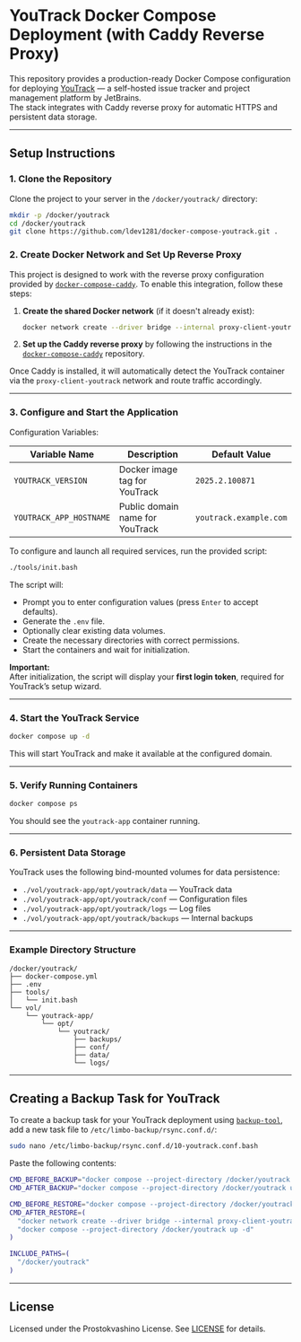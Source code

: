# YouTrack Docker Compose Deployment (with Caddy Reverse Proxy)

This repository provides a production-ready Docker Compose configuration for deploying [YouTrack](https://www.jetbrains.com/youtrack/) — a self-hosted issue tracker and project management platform by JetBrains.  
The stack integrates with Caddy reverse proxy for automatic HTTPS and persistent data storage.

---

## Setup Instructions

### 1. Clone the Repository

Clone the project to your server in the `/docker/youtrack/` directory:

```bash
mkdir -p /docker/youtrack
cd /docker/youtrack
git clone https://github.com/ldev1281/docker-compose-youtrack.git .
```

### 2. Create Docker Network and Set Up Reverse Proxy

This project is designed to work with the reverse proxy configuration provided by [`docker-compose-caddy`](https://github.com/ldev1281/docker-compose-caddy). To enable this integration, follow these steps:

1. **Create the shared Docker network** (if it doesn't already exist):

    ```bash
    docker network create --driver bridge --internal proxy-client-youtrack
    ```

2. **Set up the Caddy reverse proxy** by following the instructions in the [`docker-compose-caddy`](https://github.com/ldev1281/docker-compose-caddy) repository.

Once Caddy is installed, it will automatically detect the YouTrack container via the `proxy-client-youtrack` network and route traffic accordingly.

---

### 3. Configure and Start the Application

Configuration Variables:

| Variable Name              | Description                                   | Default Value             |
|----------------------------|-----------------------------------------------|----------------------------|
| `YOUTRACK_VERSION`         | Docker image tag for YouTrack                 | `2025.2.100871`           |
| `YOUTRACK_APP_HOSTNAME`    | Public domain name for YouTrack               | `youtrack.example.com`    |

To configure and launch all required services, run the provided script:

```bash
./tools/init.bash
```

The script will:

- Prompt you to enter configuration values (press `Enter` to accept defaults).
- Generate the `.env` file.
- Optionally clear existing data volumes.
- Create the necessary directories with correct permissions.
- Start the containers and wait for initialization.

**Important:**  
After initialization, the script will display your **first login token**, required for YouTrack’s setup wizard.

---

### 4. Start the YouTrack Service

```bash
docker compose up -d
```

This will start YouTrack and make it available at the configured domain.

---

### 5. Verify Running Containers

```bash
docker compose ps
```

You should see the `youtrack-app` container running.

---

### 6. Persistent Data Storage

YouTrack uses the following bind-mounted volumes for data persistence:

- `./vol/youtrack-app/opt/youtrack/data` — YouTrack data  
- `./vol/youtrack-app/opt/youtrack/conf` — Configuration files  
- `./vol/youtrack-app/opt/youtrack/logs` — Log files  
- `./vol/youtrack-app/opt/youtrack/backups` — Internal backups  

---

### Example Directory Structure

```
/docker/youtrack/
├── docker-compose.yml
├── .env
├── tools/
│   └── init.bash
└── vol/
    └── youtrack-app/
        └── opt/
            └── youtrack/
                ├── backups/
                ├── conf/
                ├── data/
                └── logs/
```

---

## Creating a Backup Task for YouTrack

To create a backup task for your YouTrack deployment using [`backup-tool`](https://github.com/jordimock/backup-tool), add a new task file to `/etc/limbo-backup/rsync.conf.d/`:

```bash
sudo nano /etc/limbo-backup/rsync.conf.d/10-youtrack.conf.bash
```

Paste the following contents:

```bash
CMD_BEFORE_BACKUP="docker compose --project-directory /docker/youtrack down"
CMD_AFTER_BACKUP="docker compose --project-directory /docker/youtrack up -d"

CMD_BEFORE_RESTORE="docker compose --project-directory /docker/youtrack down || true"
CMD_AFTER_RESTORE=(
  "docker network create --driver bridge --internal proxy-client-youtrack || true"
  "docker compose --project-directory /docker/youtrack up -d"
)

INCLUDE_PATHS=(
  "/docker/youtrack"
)
```

---

## License

Licensed under the Prostokvashino License. See [LICENSE](LICENSE) for details.